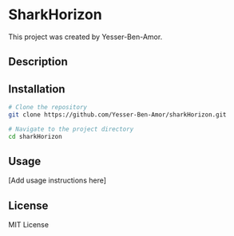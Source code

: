 # SharkHorizon

This project was created by Yesser-Ben-Amor.

## Description



## Installation

```bash
# Clone the repository
git clone https://github.com/Yesser-Ben-Amor/sharkHorizon.git

# Navigate to the project directory
cd sharkHorizon
```

## Usage

[Add usage instructions here]

## License

MIT License
